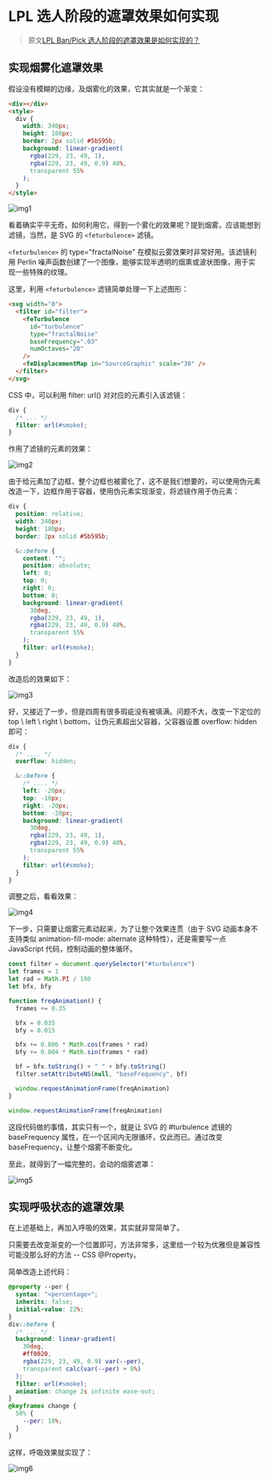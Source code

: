 # LPL 选人阶段的遮罩效果如何实现

> 原文[LPL Ban/Pick 选人阶段的遮罩效果是如何实现的？](https://github.com/chokcoco/iCSS/issues/159)

## 实现烟雾化遮罩效果

假设没有模糊的边缘，及烟雾化的效果，它其实就是一个渐变：

```html
<div></div>
<style>
  div {
    width: 340px;
    height: 180px;
    border: 2px solid #5b595b;
    background: linear-gradient(
      rgba(229, 23, 49, 1),
      rgba(229, 23, 49, 0.9) 48%,
      transparent 55%
    );
  }
</style>
```

![img1](https://user-images.githubusercontent.com/8554143/150129539-04d02b7c-4021-4f5f-96d3-3ae8ac7f3121.png)

看着确实平平无奇，如何利用它，得到一个雾化的效果呢？提到烟雾，应该能想到滤镜，当然，是 SVG 的 `<feturbulence>` 滤镜。

`<feturbulence>` 的 type="fractalNoise" 在模拟云雾效果时非常好用。该滤镜利用 Perlin 噪声函数创建了一个图像，能够实现半透明的烟熏或波状图像，用于实现一些特殊的纹理。

这里，利用 `<feturbulence>` 滤镜简单处理一下上述图形：

```html
<svg width="0">
  <filter id="filter">
    <feTurbulence
      id="turbulence"
      type="fractalNoise"
      baseFrequency=".03"
      numOctaves="20"
    />
    <feDisplacementMap in="SourceGraphic" scale="30" />
  </filter>
</svg>
```

CSS 中，可以利用 filter: url() 对对应的元素引入该滤镜：

```css
div {
  /* ... */
  filter: url(#smoke);
}
```

作用了滤镜的元素的效果：

![img2](https://user-images.githubusercontent.com/8554143/150132778-62aaf4c6-10ed-4424-a58c-ae42f1840991.png)

由于给元素加了边框，整个边框也被雾化了，这不是我们想要的，可以使用伪元素改造一下，边框作用于容器，使用伪元素实现渐变，将滤镜作用于伪元素：

```css
div {
  position: relative;
  width: 340px;
  height: 180px;
  border: 2px solid #5b595b;

  &::before {
    content: "";
    position: absolute;
    left: 0;
    top: 0;
    right: 0;
    bottom: 0;
    background: linear-gradient(
      30deg,
      rgba(229, 23, 49, 1),
      rgba(229, 23, 49, 0.9) 48%,
      transparent 55%
    );
    filter: url(#smoke);
  }
}
```

改造后的效果如下：

![img3](https://user-images.githubusercontent.com/8554143/150133226-4466466c-ca1d-4d80-8061-d4bd0abc4891.png)

好，又接近了一步，但是四周有很多瑕疵没有被填满。问题不大，改变一下定位的 top \ left \ right \ bottom，让伪元素超出父容器，父容器设置 overflow: hidden 即可：

```css
div {
  /* .... */
  overflow: hidden;

  &::before {
    /* .... */
    left: -20px;
    top: -10px;
    right: -20px;
    bottom: -20px;
    background: linear-gradient(
      30deg,
      rgba(229, 23, 49, 1),
      rgba(229, 23, 49, 0.9) 48%,
      transparent 55%
    );
    filter: url(#smoke);
  }
}
```

调整之后，看看效果：

![img4](https://user-images.githubusercontent.com/8554143/150134003-df5be0bf-96f9-48a6-8ad1-23896bf4e2d7.png)

下一步，只需要让烟雾元素动起来，为了让整个效果连贯（由于 SVG 动画本身不支持类似 animation-fill-mode: alternate 这种特性），还是需要写一点 JavaScript 代码，控制动画的整体循环。

```js
const filter = document.querySelector("#turbulence")
let frames = 1
let rad = Math.PI / 180
let bfx, bfy

function freqAnimation() {
  frames += 0.35

  bfx = 0.035
  bfy = 0.015

  bfx += 0.006 * Math.cos(frames * rad)
  bfy += 0.004 * Math.sin(frames * rad)

  bf = bfx.toString() + " " + bfy.toString()
  filter.setAttributeNS(null, "baseFrequency", bf)

  window.requestAnimationFrame(freqAnimation)
}

window.requestAnimationFrame(freqAnimation)
```

这段代码做的事情，其实只有一个，就是让 SVG 的 #turbulence 滤镜的 baseFrequency 属性，在一个区间内无限循环，仅此而已。通过改变 baseFrequency，让整个烟雾不断变化。

至此，就得到了一幅完整的，会动的烟雾遮罩：

![img5](https://user-images.githubusercontent.com/8554143/150134947-a0ec12c1-8dad-4802-a7ca-cf4bf045a772.gif)

## 实现呼吸状态的遮罩效果

在上述基础上，再加入呼吸的效果，其实就非常简单了。

只需要去改变渐变的一个位置即可，方法非常多，这里给一个较为优雅但是兼容性可能没那么好的方法 -- CSS @Property。

简单改造上述代码：

```css
@property --per {
  syntax: "<percentage>";
  inherits: false;
  initial-value: 22%;
}
div::before {
  /* ... */
  background: linear-gradient(
    30deg,
    #ff0020,
    rgba(229, 23, 49, 0.9) var(--per),
    transparent calc(var(--per) + 8%)
  );
  filter: url(#smoke);
  animation: change 2s infinite ease-out;
}
@keyframes change {
  50% {
    --per: 18%;
  }
}
```

这样，呼吸效果就实现了：

![img6](https://user-images.githubusercontent.com/8554143/150136348-ea717988-9e1c-4503-b040-719dde193521.gif)
